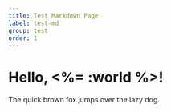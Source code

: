 ```yaml
---
title: Test Markdown Page
label: test-md
group: test
order: 1
---
```


# Hello, <%= :world %>!

The quick brown fox jumps over the lazy dog.
